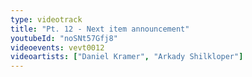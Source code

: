 ```yaml
---
type: videotrack
title: "Pt. 12 - Next item announcement"
youtubeId: "noSNt57Gfj8"
videoevents: vevt0012
videoartists: ["Daniel Kramer", "Arkady Shilkloper"]
---
```

